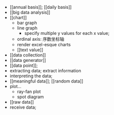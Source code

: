 - [[annual basis]]; [[daily basis]]
- [[big data analysis]]
- [[chart]]
    - bar graph
    - line graph
        - specify multiple y values for each x value;
    - ordinal axis: 序数坐标轴
    - render excel-esque charts
    - [[text value]]
- [[data collection]]
- [[data generator]]
- [[data point]];
- extracting data; extract information
- interpreting the data;
- [[meaningful data]]; [[random data]]
- plot...
    - ray-fan plot
    - spot diagram
- [[raw data]]
- receive data;

